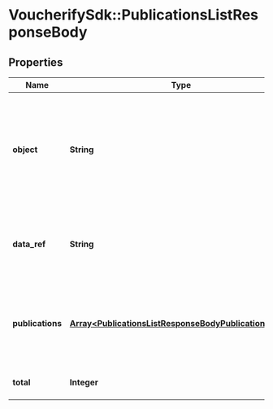 # VoucherifySdk::PublicationsListResponseBody

## Properties

| Name | Type | Description | Notes |
| ---- | ---- | ----------- | ----- |
| **object** | **String** | The type of the object represented by JSON. This object stores information about publications in a dictionary. | [default to &#39;list&#39;] |
| **data_ref** | **String** | Identifies the name of the attribute that contains the array of publications. | [default to &#39;publications&#39;] |
| **publications** | [**Array&lt;PublicationsListResponseBodyPublicationsItem&gt;**](PublicationsListResponseBodyPublicationsItem.md) | Contains array of publication objects, voucher object will be simplified. |  |
| **total** | **Integer** | Total number of publications. |  |

